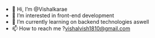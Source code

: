 - 👋 Hi, I’m @Vishalkarae
- 👀 I’m interested in front-end development
- 🌱 I’m currently learning on backend technologies aswell
- 📫 How to reach me ?vishalvish1810@gmail.com


<!---
Vishalkarae/Vishalkarae is a ✨ special ✨ repository because its `README.md` (this file) appears on your GitHub profile.
You can click the Preview link to take a look at your changes.
--->
